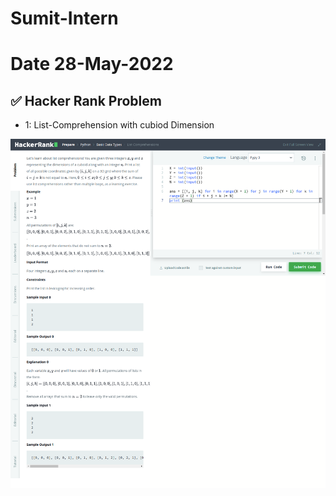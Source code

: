# Sumit-Intern

# Date 28-May-2022


## ✅ Hacker Rank Problem
- 1: List-Comprehension with cubiod Dimension

![Alt text](List-Comprehension.png?raw="True")

